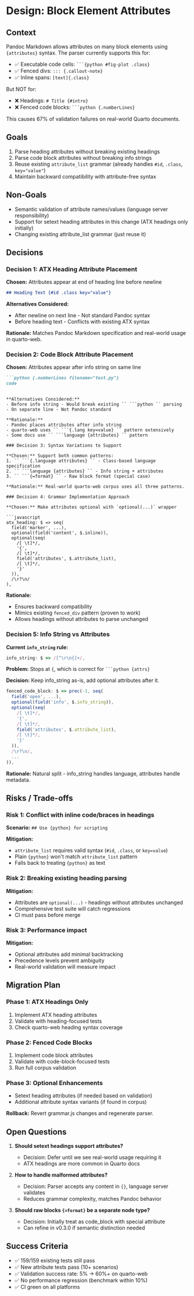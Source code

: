# Design: Block Element Attributes

## Context

Pandoc Markdown allows attributes on many block elements using `{attributes}` syntax. The parser currently supports this for:
- ✅ Executable code cells: `` ```{python #fig-plot .class} ``
- ✅ Fenced divs: `::: {.callout-note}`
- ✅ Inline spans: `[text]{.class}`

But NOT for:
- ❌ Headings: `# Title {#intro}`
- ❌ Fenced code blocks: `` ```python {.numberLines} ``

This causes 67% of validation failures on real-world Quarto documents.

## Goals

1. Parse heading attributes without breaking existing headings
2. Parse code block attributes without breaking info strings
3. Reuse existing `attribute_list` grammar (already handles `#id`, `.class`, `key="value"`)
4. Maintain backward compatibility with attribute-free syntax

## Non-Goals

- Semantic validation of attribute names/values (language server responsibility)
- Support for setext heading attributes in this change (ATX headings only initially)
- Changing existing attribute_list grammar (just reuse it)

## Decisions

### Decision 1: ATX Heading Attribute Placement

**Chosen:** Attributes appear at end of heading line before newline
```markdown
## Heading Text {#id .class key="value"}
```

**Alternatives Considered:**
- After newline on next line - Not standard Pandoc syntax
- Before heading text - Conflicts with existing ATX syntax

**Rationale:** Matches Pandoc Markdown specification and real-world usage in quarto-web.

### Decision 2: Code Block Attribute Placement

**Chosen:** Attributes appear after info string on same line
```markdown
```python {.numberLines filename="test.py"}
code
```
```

**Alternatives Considered:**
- Before info string - Would break existing `` ```python `` parsing
- On separate line - Not Pandoc standard

**Rationale:**
- Pandoc places attributes after info string
- quarto-web uses `` ```{.lang key=value} `` pattern extensively
- Some docs use `` ```language {attributes} `` pattern

### Decision 3: Syntax Variations to Support

**Chosen:** Support both common patterns:
1. `` ```{.language attributes} `` - Class-based language specification
2. `` ```language {attributes} `` - Info string + attributes
3. `` ```{=format} `` - Raw block format (special case)

**Rationale:** Real-world quarto-web corpus uses all three patterns.

### Decision 4: Grammar Implementation Approach

**Chosen:** Make attributes optional with `optional(...)` wrapper

```javascript
atx_heading: $ => seq(
  field('marker', ...),
  optional(field('content', $.inline)),
  optional(seq(
    /[ \t]*/,
    '{',
    /[ \t]*/,
    field('attributes', $.attribute_list),
    /[ \t]*/,
    '}'
  )),
  /\r?\n/
),
```

**Rationale:**
- Ensures backward compatibility
- Mimics existing `fenced_div` pattern (proven to work)
- Allows headings without attributes to parse unchanged

### Decision 5: Info String vs Attributes

**Current `info_string` rule:**
```javascript
info_string: $ => /[^\r\n{]+/,
```

**Problem:** Stops at `{`, which is correct for `` ```python {attrs} ``

**Decision:** Keep info_string as-is, add optional attributes after it.

```javascript
fenced_code_block: $ => prec(-1, seq(
  field('open', ...),
  optional(field('info', $.info_string)),
  optional(seq(
    /[ \t]*/,
    '{',
    /[ \t]*/,
    field('attributes', $.attribute_list),
    /[ \t]*/,
    '}'
  )),
  /\r?\n/,
  ...
)),
```

**Rationale:** Natural split - info_string handles language, attributes handle metadata.

## Risks / Trade-offs

### Risk 1: Conflict with inline code/braces in headings

**Scenario:** `## Use {python} for scripting`

**Mitigation:**
- `attribute_list` requires valid syntax (`#id`, `.class`, or `key=value`)
- Plain `{python}` won't match `attribute_list` pattern
- Falls back to treating `{python}` as text

### Risk 2: Breaking existing heading parsing

**Mitigation:**
- Attributes are `optional(...)` - headings without attributes unchanged
- Comprehensive test suite will catch regressions
- CI must pass before merge

### Risk 3: Performance impact

**Mitigation:**
- Optional attributes add minimal backtracking
- Precedence levels prevent ambiguity
- Real-world validation will measure impact

## Migration Plan

### Phase 1: ATX Headings Only
1. Implement ATX heading attributes
2. Validate with heading-focused tests
3. Check quarto-web heading syntax coverage

### Phase 2: Fenced Code Blocks
1. Implement code block attributes
2. Validate with code-block-focused tests
3. Run full corpus validation

### Phase 3: Optional Enhancements
- Setext heading attributes (if needed based on validation)
- Additional attribute syntax variants (if found in corpus)

**Rollback:** Revert grammar.js changes and regenerate parser.

## Open Questions

1. **Should setext headings support attributes?**
   - Decision: Defer until we see real-world usage requiring it
   - ATX headings are more common in Quarto docs

2. **How to handle malformed attributes?**
   - Decision: Parser accepts any content in `{}`, language server validates
   - Reduces grammar complexity, matches Pandoc behavior

3. **Should raw blocks `{=format}` be a separate node type?**
   - Decision: Initially treat as code_block with special attribute
   - Can refine in v0.3.0 if semantic distinction needed

## Success Criteria

- ✅ 159/159 existing tests still pass
- ✅ New attribute tests pass (10+ scenarios)
- ✅ Validation success rate: 5% → 60%+ on quarto-web
- ✅ No performance regression (benchmark within 10%)
- ✅ CI green on all platforms
